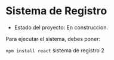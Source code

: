 <h1>Sistema de Registro</h1>

- Estado del proyecto: En construccion.

Para ejecutar el sistema, debes poner:

```npm install react```
sistema de registro 2
